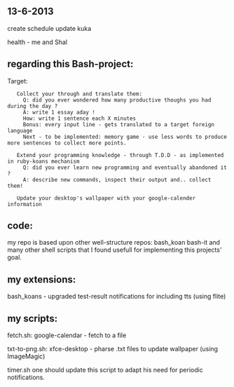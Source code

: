 13-6-2013
-----------
create schedule
update kuka

health - me and Shal



regarding this Bash-project:
-------------------
Target: 
       
       Collect your through and translate them:
         Q: did you ever wondered how many productive thoughs you had during the day ? 
         A: write 1 essay aday !
         How: write 1 sentence each X minutes
         Bonus: every input line - gets translated to a target foreign language
         Next - to be implemented: memory game - use less words to produce more sentences to collect more points.

       Extend your programming knowledge - through T.D.D - as implemented in ruby-koans mechanism
         Q: did you ever learn new programming and eventually abandoned it ?
         A: describe new commands, inspect their output and.. collect them!

       Update your desktop's wallpaper with your google-calender information



code:
--------
my repo is based upon other well-structure repos:
bash_koan
bash-it
and many other shell scripts that I found usefull for implementing this projects' goal.


my extensions:
--------------
bash_koans - upgraded test-result notifications for including tts (using flite)


my scripts:
----------
fetch.sh:
google-calendar - fetch to a file

txt-to-png.sh:
xfce-desktop - pharse .txt files to update wallpaper (using ImageMagic)

timer.sh
one should update this script to adapt his need for periodic notifications.

